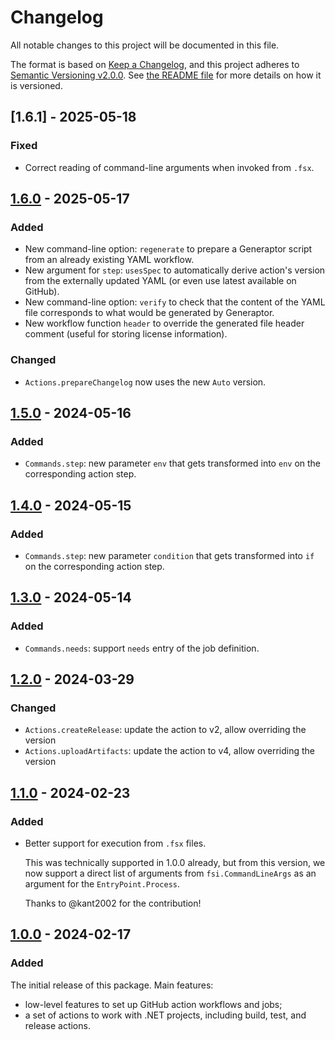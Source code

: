 <!--
SPDX-FileCopyrightText: 2024-2025 Friedrich von Never <friedrich@fornever.me>

SPDX-License-Identifier: MIT
-->
Changelog
=========
All notable changes to this project will be documented in this file.

The format is based on [Keep a Changelog][keep-a-changelog], and this project adheres to [Semantic Versioning v2.0.0][semver]. See [the README file][docs.readme] for more details on how it is versioned.

## [1.6.1] - 2025-05-18
### Fixed
- Correct reading of command-line arguments when invoked from `.fsx`.

## [1.6.0] - 2025-05-17
### Added
- New command-line option: `regenerate` to prepare a Generaptor script from an already existing YAML workflow.
- New argument for `step`: `usesSpec` to automatically derive action's version from the externally updated YAML (or even use latest available on GitHub).
- New command-line option: `verify` to check that the content of the YAML file corresponds to what would be generated by Generaptor.
- New workflow function `header` to override the generated file header comment (useful for storing license information).

### Changed
- `Actions.prepareChangelog` now uses the new `Auto` version.

## [1.5.0] - 2024-05-16
### Added
- `Commands.step`: new parameter `env` that gets transformed into `env` on the corresponding action step.

## [1.4.0] - 2024-05-15
### Added
- `Commands.step`: new parameter `condition` that gets transformed into `if` on the corresponding action step.

## [1.3.0] - 2024-05-14
### Added
- `Commands.needs`: support `needs` entry of the job definition.

## [1.2.0] - 2024-03-29
### Changed
- `Actions.createRelease`: update the action to v2, allow overriding the version
- `Actions.uploadArtifacts`: update the action to v4, allow overriding the version

## [1.1.0] - 2024-02-23
### Added
- Better support for execution from `.fsx` files.

  This was technically supported in 1.0.0 already, but from this version, we now support a direct list of arguments from `fsi.CommandLineArgs` as an argument for the `EntryPoint.Process`.

  Thanks to @kant2002 for the contribution!

## [1.0.0] - 2024-02-17
### Added
The initial release of this package. Main features:
- low-level features to set up GitHub action workflows and jobs;
- a set of actions to work with .NET projects, including build, test, and release actions.

[docs.readme]: README.md
[keep-a-changelog]: https://keepachangelog.com/en/1.0.0/
[semver]: https://semver.org/spec/v2.0.0.html

[1.0.0]: https://github.com/ForNeVeR/Generaptor/releases/tag/v1.0.0
[1.1.0]: https://github.com/ForNeVeR/Generaptor/compare/v1.0.0...v1.1.0
[1.2.0]: https://github.com/ForNeVeR/Generaptor/compare/v1.1.0...v1.2.0
[1.3.0]: https://github.com/ForNeVeR/Generaptor/compare/v1.2.0...v1.3.0
[1.4.0]: https://github.com/ForNeVeR/Generaptor/compare/v1.3.0...v1.4.0
[1.5.0]: https://github.com/ForNeVeR/Generaptor/compare/v1.4.0...v1.5.0
[1.6.0]: https://github.com/ForNeVeR/Generaptor/compare/v1.5.0...v1.6.0
[Unreleased]: https://github.com/ForNeVeR/Generaptor/compare/v1.6.0...HEAD
